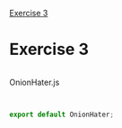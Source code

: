 [Exercise 3](https://books.adalab.es/materiales-front-end-l/modulo-3-react/3_4_eventos_react#ejercicio-3)

# Exercise 3

![]()

OnionHater.js
```javaScript


export default OnionHater;
```



